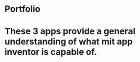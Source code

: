 # Portfolio

# These 3 apps provide a general understanding of what mit app inventor is capable of. 
